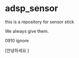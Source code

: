 adsp_sensor
===========

this is a repository for sensor stick



We always give them.


0910
    ignore



[안녕하세요 ]
